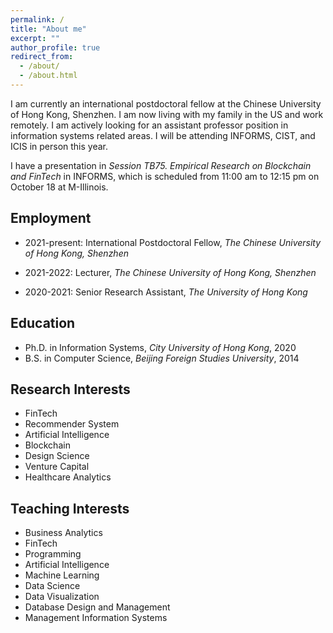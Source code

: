 ```yaml
---
permalink: /
title: "About me"
excerpt: ""
author_profile: true
redirect_from: 
  - /about/
  - /about.html
---
```

I am currently an international postdoctoral fellow at the Chinese University of Hong Kong, Shenzhen. I am now living with my family in the US and work remotely.
I am actively looking for an assistant professor position in information systems related areas. I will be attending INFORMS, CIST, and ICIS in person this year. 

I have a presentation in *Session TB75. Empirical Research on Blockchain and FinTech* in INFORMS, which is scheduled from 11:00 am to 12:15 pm on October 18 at M-Illinois.

## Employment
* 2021-present: International Postdoctoral Fellow, *The Chinese University of Hong Kong, Shenzhen*
  
* 2021-2022: Lecturer, *The Chinese University of Hong Kong, Shenzhen*

* 2020-2021: Senior Research Assistant, *The University of Hong Kong*

## Education
* Ph.D. in Information Systems, *City University of Hong Kong*, 2020
* B.S. in Computer Science, *Beijing Foreign Studies University*, 2014

## Research Interests
* FinTech
* Recommender System
* Artificial Intelligence
* Blockchain
* Design Science
* Venture Capital
* Healthcare Analytics

## Teaching Interests
* Business Analytics
* FinTech
* Programming
* Artificial Intelligence
* Machine Learning
* Data Science
* Data Visualization
* Database Design and Management
* Management Information Systems

